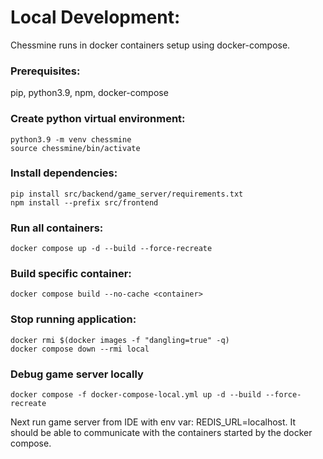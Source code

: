 

# Local Development:

Chessmine runs in docker containers setup using docker-compose.

### Prerequisites:

pip, python3.9, npm, docker-compose

### Create python virtual environment:
```
python3.9 -m venv chessmine
source chessmine/bin/activate
```
### Install dependencies:
```
pip install src/backend/game_server/requirements.txt
npm install --prefix src/frontend
```
### Run all containers:
```
docker compose up -d --build --force-recreate
```
### Build specific container:
```
docker compose build --no-cache <container>
```

### Stop running application:
```
docker rmi $(docker images -f "dangling=true" -q)
docker compose down --rmi local
```
### Debug game server locally
```
docker compose -f docker-compose-local.yml up -d --build --force-recreate
```
Next run game server from IDE with env var: REDIS_URL=localhost.
It should be able to communicate with the containers started by the docker compose.